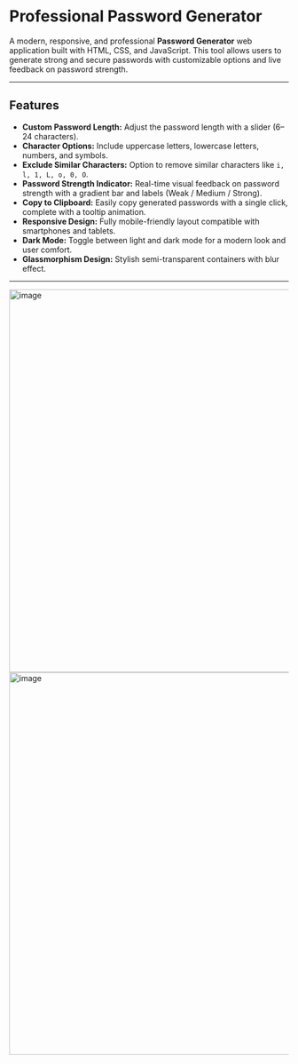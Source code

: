 # Professional Password Generator

A modern, responsive, and professional **Password Generator** web application built with HTML, CSS, and JavaScript. This tool allows users to generate strong and secure passwords with customizable options and live feedback on password strength.

---

## **Features**

- **Custom Password Length:** Adjust the password length with a slider (6–24 characters).  
- **Character Options:** Include uppercase letters, lowercase letters, numbers, and symbols.  
- **Exclude Similar Characters:** Option to remove similar characters like `i, l, 1, L, o, 0, O`.  
- **Password Strength Indicator:** Real-time visual feedback on password strength with a gradient bar and labels (Weak / Medium / Strong).  
- **Copy to Clipboard:** Easily copy generated passwords with a single click, complete with a tooltip animation.  
- **Responsive Design:** Fully mobile-friendly layout compatible with smartphones and tablets.  
- **Dark Mode:** Toggle between light and dark mode for a modern look and user comfort.  
- **Glassmorphism Design:** Stylish semi-transparent containers with blur effect.  

---
<img width="583" height="690" alt="image" src="https://github.com/user-attachments/assets/e2bfae70-c8ec-43a3-a8a7-e784f73dfd9b" />
<img width="515" height="689" alt="image" src="https://github.com/user-attachments/assets/f8a193cf-3f9a-4860-80dd-0a4b3b128a0f" />
